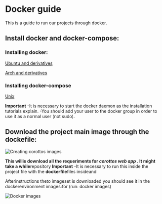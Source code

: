 # Docker guide
This is a guide to run our projects through docker.

## Install docker and docker-compose:

### Installing docker:

[Ubuntu and derivatives](https://docs.docker.com/engine/installation/linux/ubuntulinux/)

[Arch and derivatives](https://docs.docker.com/engine/installation/linux/archlinux/)

### Installing docker-compose

[Unix](https://docs.docker.com/compose/install/)

**Important**
-It is necessary to start the docker daemon as the installation tutorials explain.
-You should add your user to the docker group in order to use it as a normal user (not sudo).

## Download the project main image through the dockefile:

![Creating corottos images](/https://raw.githubusercontent.com/kevteg/nokoarts-docker-guide/master/docker/Screenshot_20160527_225326.png)

**This willis download all the requeriments for _corottos web app_ . It might take a while**repository
**Important**
-It is necessary to run this inside the project file with the **dockerfile**files insideand

Afterinstructions theto imageset is downloaded you should see it in the dockerenvironment images:for (run: docker images)

![Docker images](/https://raw.githubusercontent.com/kevteg/nokoarts-docker-guide/master/docker/Screenshot_20160527_231731.png)





